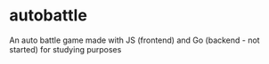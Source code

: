 # autobattle
An auto battle game made with JS (frontend) and Go (backend - not started) for studying purposes
